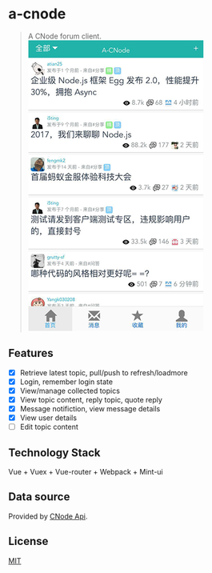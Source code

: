 # a-cnode

> A CNode forum client.  
![img](demo/home.png)

## Features
- [x] Retrieve latest topic, pull/push to refresh/loadmore
- [x] Login, remember login state
- [x] View/manage collected topics
- [x] View topic content, reply topic, quote reply
- [x] Message notifiction, view message details
- [x] View user details
- [ ] Edit topic content

## Technology Stack
Vue + Vuex + Vue-router + Webpack + Mint-ui

## Data source
Provided by [CNode Api](https://cnodejs.org/api).

## License
[MIT](https://github.com/samcsf/a-cnode/blob/master/LICENSE)
